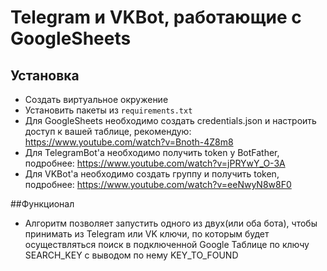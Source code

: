 # Telegram и VKBot, работающие с GoogleSheets

## Установка
* Создать виртуальное окружение
* Установить пакеты из `requirements.txt`
* Для GoogleSheets необходимо создать credentials.json и настроить доступ к
вашей таблице, рекомендую: https://www.youtube.com/watch?v=Bnoth-4Z8m8
* Для TelegramBot'а необходимо получить token у BotFather, 
подробнее: https://www.youtube.com/watch?v=jPRYwY_O-3A
* Для VKBot'а необходимо создать группу и получить token,
подробнее: https://www.youtube.com/watch?v=eeNwyN8w8F0


##Функционал
* Алгоритм позволяет запустить одного из двух(или оба бота), 
чтобы принимать из Telegram или VK ключи, по которым будет осуществляться поиск
в подключенной Google Таблице по ключу SEARCH_KEY c выводом по нему KEY_TO_FOUND
